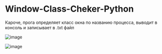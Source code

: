 # Window-Class-Cheker-Python
Кароче, прога определяет класс окна по названию процесса, выводит в консоль и записывает в .txt файл 

![image](https://github.com/Imyafamilivich/Window-Class-Cheker-Python/assets/121570650/af74e6ae-54db-46d4-8756-77e078a92954)


![image](https://github.com/Imyafamilivich/Window-Class-Cheker-Python/assets/121570650/4cc07ca5-10ae-4f60-b318-232a557bc12d)
